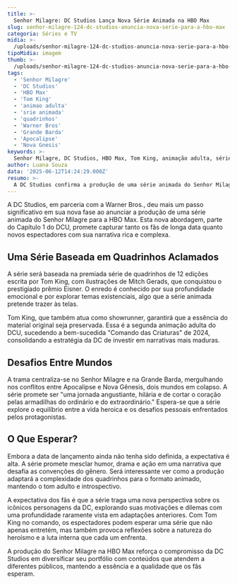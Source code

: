 ```yaml
---
title: >-
  Senhor Milagre: DC Studios Lança Nova Série Animada na HBO Max
slug: senhor-milagre-124-dc-studios-anuncia-nova-serie-para-a-hbo-max
categoria: Séries e TV
midia: >-
  /uploads/senhor-milagre-124-dc-studios-anuncia-nova-serie-para-a-hbo-max-thumb.jpg
tipoMidia: imagem
thumb: >-
  /uploads/senhor-milagre-124-dc-studios-anuncia-nova-serie-para-a-hbo-max-thumb.jpg
tags:
  - 'Senhor Milagre'
  - 'DC Studios'
  - 'HBO Max'
  - 'Tom King'
  - 'animao adulta'
  - 'srie animada'
  - 'quadrinhos'
  - 'Warner Bros'
  - 'Grande Barda'
  - 'Apocalipse'
  - 'Nova Gnesis'
keywords: >-
  Senhor Milagre, DC Studios, HBO Max, Tom King, animação adulta, série animada, quadrinhos, Warner Bros, Grande Barda, Apocalipse, Nova Gênesis
author: Luana Souza
data: '2025-06-12T14:24:29.000Z'
resumo: >-
  A DC Studios confirma a produção de uma série animada do Senhor Milagre para a HBO Max, trazendo Tom King como showrunner. A trama explorará dilemas entre Apocalipse e Nova Gênesis sob um viés adulto.
---
```


A DC Studios, em parceria com a Warner Bros., deu mais um passo significativo em sua nova fase ao anunciar a produção de uma série animada do Senhor Milagre para a HBO Max. Esta nova abordagem, parte do Capítulo 1 do DCU, promete capturar tanto os fãs de longa data quanto novos espectadores com sua narrativa rica e complexa.

## Uma Série Baseada em Quadrinhos Aclamados

A série será baseada na premiada série de quadrinhos de 12 edições escrita por Tom King, com ilustrações de Mitch Gerads, que conquistou o prestigiado prêmio Eisner. O enredo é conhecido por sua profundidade emocional e por explorar temas existenciais, algo que a série animada pretende trazer às telas.

Tom King, que também atua como showrunner, garantirá que a essência do material original seja preservada. Essa é a segunda animação adulta do DCU, sucedendo a bem-sucedida "Comando das Criaturas" de 2024, consolidando a estratégia da DC de investir em narrativas mais maduras.

## Desafios Entre Mundos

A trama centraliza-se no Senhor Milagre e na Grande Barda, mergulhando nos conflitos entre Apocalipse e Nova Gênesis, dois mundos em colapso. A série promete ser "uma jornada angustiante, hilária e de cortar o coração pelas armadilhas do ordinário e do extraordinário." Espera-se que a série explore o equilíbrio entre a vida heroica e os desafios pessoais enfrentados pelos protagonistas.

## O Que Esperar?

Embora a data de lançamento ainda não tenha sido definida, a expectativa é alta. A série promete mesclar humor, drama e ação em uma narrativa que desafia as convenções do gênero. Será interessante ver como a produção adaptará a complexidade dos quadrinhos para o formato animado, mantendo o tom adulto e introspectivo.

A expectativa dos fãs é que a série traga uma nova perspectiva sobre os icônicos personagens da DC, explorando suas motivações e dilemas com uma profundidade raramente vista em adaptações anteriores. Com Tom King no comando, os espectadores podem esperar uma série que não apenas entretém, mas também provoca reflexões sobre a natureza do heroísmo e a luta interna que cada um enfrenta.

A produção do Senhor Milagre na HBO Max reforça o compromisso da DC Studios em diversificar seu portfólio com conteúdos que atendem a diferentes públicos, mantendo a essência e a qualidade que os fãs esperam.
